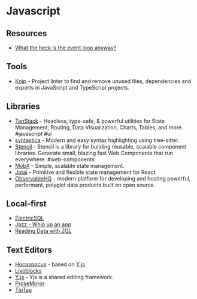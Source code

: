 # Javascript

## Resources

- [What the heck is the event loop anyway?](https://www.youtube.com/watch?v=8aGhZQkoFbQ)

## Tools

- [Knip](https://knip.dev/) - Project linter to find and remove unused files, dependencies and exports in JavaScript and TypeScript projects.

## Libraries

- [TanStack](https://tanstack.com/) - Headless, type-safe, & powerful utilities for State Management, Routing, Data Visualization, Charts, Tables, and more. #javascript #ui
- [syntastica](https://github.com/RubixDev/syntastica/) - Modern and easy syntax highlighting using tree-sitter.
- [Stencil](https://stenciljs.com/) - Stencil is a library for building reusable, scalable component libraries. Generate small, blazing fast Web Components that run everywhere. #web-components
- [MobX](https://mobx.js.org/README.html) - Simple, scalable state management.
- [Jotai](https://jotai.org/) - Primitive and flexible state management for React
- [ObservableHQ](https://observablehq.com/documentation/) - modern platform for developing and hosting powerful, performant, polyglot data products built on open source.

## Local-first

- [ElectricSQL](https://electric-sql.com/)
- [Jazz - Whip up an app](https://jazz.tools/)
- [Reading Data with ZQL](https://zero.rocicorp.dev/docs/reading-data)

## Text Editors

- [Hocuspocus](https://tiptap.dev/docs/hocuspocus/introduction) - based on [Y.js](https://github.com/yjs/yjs)
- [Liveblocks](https://liveblocks.io/)
- [Y.js](https://yjs.dev/) - Yjs is a shared editing framework.
- [ProseMirror](https://prosemirror.net/)
- [TipTap](https://tiptap.dev/)

